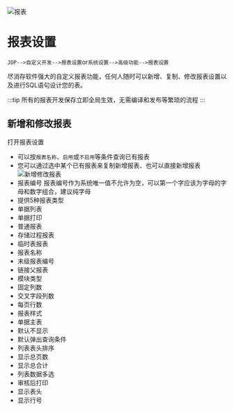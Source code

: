 ![报表](/images/jxc/44.svg)

# 报表设置 <Badge text="JDP"> </Badge>
`JDP-->自定义开发-->报表设置`or`系统设置-->高级功能-->报表设置`

尽消存软件强大的自定义报表功能，任何人随时可以新增、复制、修改报表设置以及进行SQL语句设计您的表。

:::tip 所有的报表开发保存立即全局生效，无需编译和发布等繁琐的流程
:::
## 新增和修改报表
打开报表设置
- 可以按`报表名称`、`启用`或`不启用`等条件查询已有报表
- 您可以通过选中某个已有报表来复制新增报表、也可以直接新增报表
![新增修改报表](/images/jxc/43.png)
- 报表编号
报表编号作为系统唯一值不允许为空，可以第一个字应该为字母的字母和数字组合，建议纯字母
- 提供5种报表类型
- 单据列表
- 单据打印
- 普通报表
- 存储过程报表
- 临时表报表
- 报表名称
- 末级报表编号
- 链接父报表
- 模块类型
- 固定列数
- 交叉字段列数
- 每页行数
- 报表样式
- 单据主表
- 默认不显示
- 默认弹出查询条件
- 列表表头排序
- 显示总页数
- 显示总合计
- 列表数据多选
- 审核后打印
- 显示表头
- 显示行号